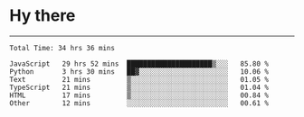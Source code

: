 # Hy there

---
<!--START_SECTION:waka-->

```text
Total Time: 34 hrs 36 mins

JavaScript   29 hrs 52 mins  █████████████████████▒░░░   85.80 %
Python       3 hrs 30 mins   ██▓░░░░░░░░░░░░░░░░░░░░░░   10.06 %
Text         21 mins         ▒░░░░░░░░░░░░░░░░░░░░░░░░   01.05 %
TypeScript   21 mins         ▒░░░░░░░░░░░░░░░░░░░░░░░░   01.04 %
HTML         17 mins         ▒░░░░░░░░░░░░░░░░░░░░░░░░   00.84 %
Other        12 mins         ░░░░░░░░░░░░░░░░░░░░░░░░░   00.61 %
```

<!--END_SECTION:waka-->
